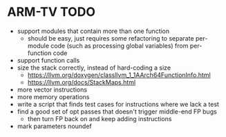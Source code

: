 # ARM-TV TODO

- support modules that contain more than one function
  - should be easy, just requires some refactoring to separate
    per-module code (such as processing global variables) from
    per-function code
- support function calls
- size the stack correctly, instead of hard-coding a size
  - https://llvm.org/doxygen/classllvm_1_1AArch64FunctionInfo.html
  - https://llvm.org/docs/StackMaps.html
- more vector instructions
- more memory operations
- write a script that finds test cases for instructions where we lack a test
- find a good set of opt passes that doesn't trigger middle-end FP bugs
  - then turn FP back on and keep adding instructions
- mark parameters noundef
